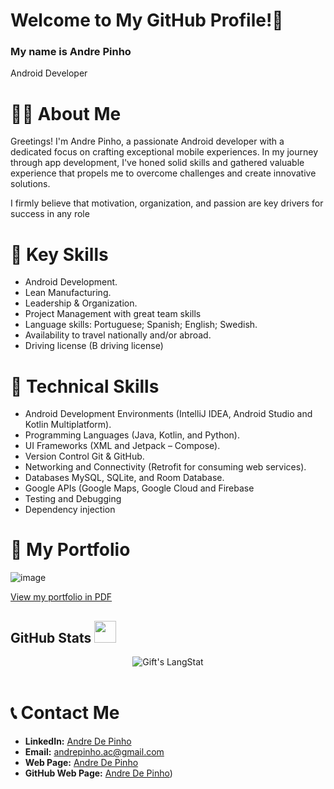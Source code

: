 <!-- Title -->
# Welcome to My GitHub Profile!👋
### My name is Andre Pinho 
Android Developer

<!-- About Me -->
# 👨‍💻 About Me
Greetings! I'm Andre Pinho, a passionate Android developer with a dedicated focus on crafting exceptional mobile experiences. In my journey through app development, I've honed solid skills and gathered valuable experience that propels me to overcome challenges and create innovative solutions. 

I firmly believe that motivation, organization, and passion are key drivers for success in any role

# 🔑 Key Skills
-	Android Development.
-	Lean Manufacturing.
-	Leadership & Organization.
-	Project Management with great team skills
-	Language skills: Portuguese; Spanish; English; Swedish.
-	Availability to travel nationally and/or abroad.
-	Driving license (B driving license)


# 🔑 Technical Skills
-	Android Development Environments (IntelliJ IDEA, Android Studio and Kotlin Multiplatform).
-	Programming Languages (Java, Kotlin, and Python).
-	UI Frameworks (XML and Jetpack – Compose).
-	Version Control Git & GitHub.
-	Networking and Connectivity (Retrofit for consuming web services).
-	Databases MySQL, SQLite, and Room Database.
-	Google APIs (Google Maps, Google Cloud and Firebase
-	Testing and Debugging
-	Dependency injection

<!-- Project -->
# 🚀 My Portfolio
![image](https://github.com/PinhoDev/PinhoDev/assets/122530757/1213bbf9-7596-49ca-a53a-ec5a13429058)

[View my portfolio in PDF](https://github.com/PinhoDev/PinhoDev/blob/main/My%20Portofolio.pdf)

<!-- GitHub Stats -->
 ## GitHub Stats <img src = "https://i.pinimg.com/originals/65/c4/f4/65c4f452571be1261e9c623f7da488ac.gif" width = 35px> 
 <div align="center">
   <img align="center" src="https://github-readme-streak-stats.herokuapp.com/?user=pinhodev" alt="Gift's LangStat" />
   </br>
   </br>
</div>

<!-- Connect with me -->
# 📞 Contact Me
- **LinkedIn:** [Andre De Pinho](https://www.linkedin.com/in/andre-de-pinho)
- **Email:** andrepinho.ac@gmail.com
- **Web Page:** [Andre De Pinho](https://www.pinhodev.com)
- **GitHub Web Page:** [Andre De Pinho](https://pinhodev.github.io/PinhoDev/))
